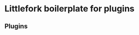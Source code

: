 # Littlefork boilerplate for plugins

## Plugins

<!-- Generated by documentation.js. Update this documentation by updating the source code. -->
